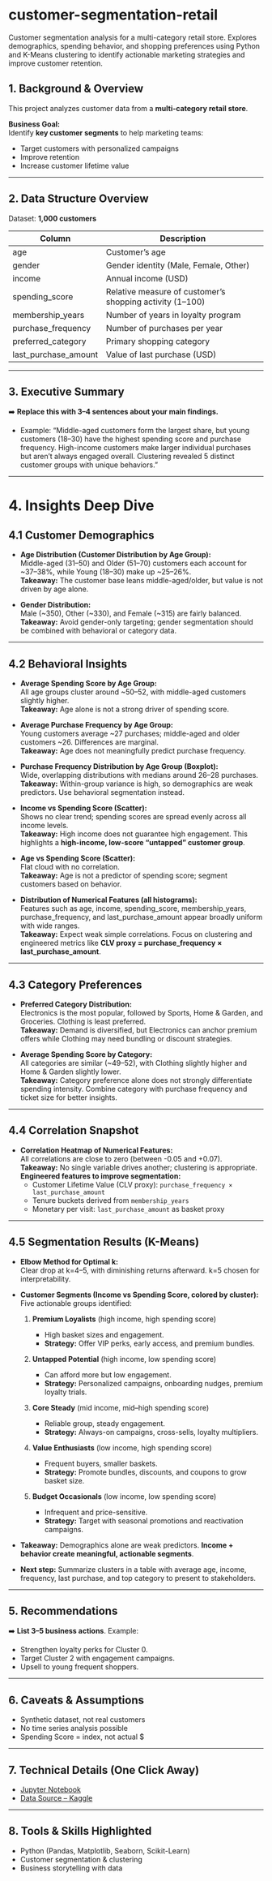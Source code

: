 # customer-segmentation-retail
Customer segmentation analysis for a multi-category retail store. Explores demographics, spending behavior, and shopping preferences using Python and K-Means clustering to identify actionable marketing strategies and improve customer retention.


## 1. Background & Overview  
This project analyzes customer data from a **multi-category retail store**.  

**Business Goal:**  
Identify **key customer segments** to help marketing teams:  
- Target customers with personalized campaigns  
- Improve retention  
- Increase customer lifetime value  

---

## 2. Data Structure Overview  
Dataset: **1,000 customers**  

| Column | Description |
|--------|-------------|
| age | Customer’s age |
| gender | Gender identity (Male, Female, Other) |
| income | Annual income (USD) |
| spending_score | Relative measure of customer’s shopping activity (1–100) |
| membership_years | Number of years in loyalty program |
| purchase_frequency | Number of purchases per year |
| preferred_category | Primary shopping category |
| last_purchase_amount | Value of last purchase (USD) |

---

## 3. Executive Summary  
➡️ **Replace this with 3–4 sentences about your main findings.**  
- Example: “Middle-aged customers form the largest share, but young customers (18–30) have the highest spending score and purchase frequency. High-income customers make larger individual purchases but aren’t always engaged overall. Clustering revealed 5 distinct customer groups with unique behaviors.”  

---

# 4. Insights Deep Dive  

## 4.1 Customer Demographics  
- **Age Distribution (Customer Distribution by Age Group):**  
  Middle-aged (31–50) and Older (51–70) customers each account for ~37–38%, while Young (18–30) make up ~25–26%.  
  **Takeaway:** The customer base leans middle-aged/older, but value is not driven by age alone.  

- **Gender Distribution:**  
  Male (~350), Other (~330), and Female (~315) are fairly balanced.  
  **Takeaway:** Avoid gender-only targeting; gender segmentation should be combined with behavioral or category data.  

---

## 4.2 Behavioral Insights  
- **Average Spending Score by Age Group:**  
  All age groups cluster around ~50–52, with middle-aged customers slightly higher.  
  **Takeaway:** Age alone is not a strong driver of spending score.  

- **Average Purchase Frequency by Age Group:**  
  Young customers average ~27 purchases; middle-aged and older customers ~26. Differences are marginal.  
  **Takeaway:** Age does not meaningfully predict purchase frequency.  

- **Purchase Frequency Distribution by Age Group (Boxplot):**  
  Wide, overlapping distributions with medians around 26–28 purchases.  
  **Takeaway:** Within-group variance is high, so demographics are weak predictors. Use behavioral segmentation instead.  

- **Income vs Spending Score (Scatter):**  
  Shows no clear trend; spending scores are spread evenly across all income levels.  
  **Takeaway:** High income does not guarantee high engagement. This highlights a **high-income, low-score “untapped” customer group**.  

- **Age vs Spending Score (Scatter):**  
  Flat cloud with no correlation.  
  **Takeaway:** Age is not a predictor of spending score; segment customers based on behavior.  

- **Distribution of Numerical Features (all histograms):**  
  Features such as age, income, spending_score, membership_years, purchase_frequency, and last_purchase_amount appear broadly uniform with wide ranges.  
  **Takeaway:** Expect weak simple correlations. Focus on clustering and engineered metrics like **CLV proxy = purchase_frequency × last_purchase_amount**.  

---

## 4.3 Category Preferences  
- **Preferred Category Distribution:**  
  Electronics is the most popular, followed by Sports, Home & Garden, and Groceries. Clothing is least preferred.  
  **Takeaway:** Demand is diversified, but Electronics can anchor premium offers while Clothing may need bundling or discount strategies.  

- **Average Spending Score by Category:**  
  All categories are similar (~49–52), with Clothing slightly higher and Home & Garden slightly lower.  
  **Takeaway:** Category preference alone does not strongly differentiate spending intensity. Combine category with purchase frequency and ticket size for better insights.  

---

## 4.4 Correlation Snapshot  
- **Correlation Heatmap of Numerical Features:**  
  All correlations are close to zero (between -0.05 and +0.07).  
  **Takeaway:** No single variable drives another; clustering is appropriate.  
  **Engineered features to improve segmentation:**  
  - Customer Lifetime Value (CLV proxy): `purchase_frequency × last_purchase_amount`  
  - Tenure buckets derived from `membership_years`  
  - Monetary per visit: `last_purchase_amount` as basket proxy  

---

## 4.5 Segmentation Results (K-Means)  
- **Elbow Method for Optimal k:**  
  Clear drop at k=4–5, with diminishing returns afterward. k=5 chosen for interpretability.  

- **Customer Segments (Income vs Spending Score, colored by cluster):**  
  Five actionable groups identified:  

  1. **Premium Loyalists** (high income, high spending score)  
     - High basket sizes and engagement.  
     - **Strategy:** Offer VIP perks, early access, and premium bundles.  

  2. **Untapped Potential** (high income, low spending score)  
     - Can afford more but low engagement.  
     - **Strategy:** Personalized campaigns, onboarding nudges, premium loyalty trials.  

  3. **Core Steady** (mid income, mid–high spending score)  
     - Reliable group, steady engagement.  
     - **Strategy:** Always-on campaigns, cross-sells, loyalty multipliers.  

  4. **Value Enthusiasts** (low income, high spending score)  
     - Frequent buyers, smaller baskets.  
     - **Strategy:** Promote bundles, discounts, and coupons to grow basket size.  

  5. **Budget Occasionals** (low income, low spending score)  
     - Infrequent and price-sensitive.  
     - **Strategy:** Target with seasonal promotions and reactivation campaigns.  

- **Takeaway:** Demographics alone are weak predictors. **Income + behavior create meaningful, actionable segments**.  
- **Next step:** Summarize clusters in a table with average age, income, frequency, last purchase, and top category to present to stakeholders.  

---

## 5. Recommendations  
➡️ **List 3–5 business actions**. Example:  
- Strengthen loyalty perks for Cluster 0.  
- Target Cluster 2 with engagement campaigns.  
- Upsell to young frequent shoppers.  

---

## 6. Caveats & Assumptions  
- Synthetic dataset, not real customers  
- No time series analysis possible  
- Spending Score = index, not actual $  

---

## 7. Technical Details (One Click Away)  
- [Jupyter Notebook](./notebooks/customer_segmentation.ipynb)  
- [Data Source – Kaggle](https://www.kaggle.com/datasets/fahmidachowdhury/customer-segmentation-data-for-marketing-analysis)  

---

## 8. Tools & Skills Highlighted  
- Python (Pandas, Matplotlib, Seaborn, Scikit-Learn)  
- Customer segmentation & clustering  
- Business storytelling with data  
